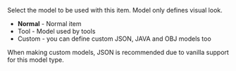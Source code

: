 Select the model to be used with this item. Model only defines visual look.

* **Normal** - Normal item
* Tool - Model used by tools
* Custom - you can define custom JSON, JAVA and OBJ models too

When making custom models, JSON is recommended due to vanilla support for this model type.